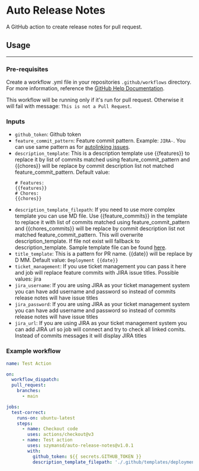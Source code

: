 # Auto Release Notes
A GitHub action to create release notes for pull request.

## Usage

---------
### Pre-requisites
Create a workflow .yml file in your repositories `.github/workflows` directory. For more information, reference the [GitHub Help Documentation](https://docs.github.com/en/actions/using-workflows#creating-a-workflow-file).

This workflow will be running only if it's run for pull request. Otherwise it will fail with message: `This is not a Pull Request`.

### Inputs
- `github_token`: Github token
- `feature_commit_pattern`: Feature commit pattern. Example: `JIRA-`. You can use same pattern as for [autolinking issues](https://docs.github.com/en/get-started/writing-on-github/working-with-advanced-formatting/autolinked-references-and-urls#issues-and-pull-requests).
- `description_template`: This is a description template use {{features}} to replace it by list of commits matched using feature_commit_pattern and {{chores}} will be replace by commit description list not matched feature_commit_pattern. Default value:
    ```
  # Features:
  {{features}}
  # Chores:
  {{chores}}
  ```
- `description_template_filepath`: If you need to use more complex template you can use MD file. Use {{feature_commits}} in the template to replace it with list of commits matched using feature_commit_pattern and {{chores_commits}} will be replace by commit description list not matched feature_commit_pattern. This will overwrite description_template. If file not exist will fallback to description_template. Sample template file can be found [here](https://github.com/szymansd/auto-release-notes/blob/main/.github/templates/deployment.md).
- `title_template`: This is a pattern for PR name. {{date}} will be replace by D MM. Default value: `Deployment {{date}}`
- `ticket_management`: If you use ticket management you can pass it here and job will replace feature commits with JIRA issue titles. Possible values: jira
- `jira_username`: If you are using JIRA as your ticket management system you can have add username and password so instead of commits release notes will have issue titles
- `jira_password`: If you are using JIRA as your ticket management system you can have add username and password so instead of commits release notes will have issue titles
- `jira_url`: If you are using JIRA as your ticket management system you can add JIRA url so job will connect and try to check all linked comits. Instead of commits messages it will display JIRA titles
 
### Example workflow

```yaml
name: Test Action

on:
  workflow_dispatch:
  pull_request:
    branches:
      - main

jobs:
  test-correct:
    runs-on: ubuntu-latest
    steps:
      - name: Checkout code
        uses: actions/checkout@v3
      - name: Test action
        uses: szymansd/auto-release-notes@v1.0.1
        with:
          github_token: ${{ secrets.GITHUB_TOKEN }}
          description_template_filepath: './.github/templates/deployment.md'

```

